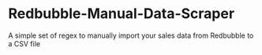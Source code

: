 # Redbubble-Manual-Data-Scraper
A simple set of regex to manually import your sales data from Redbubble to a CSV file
